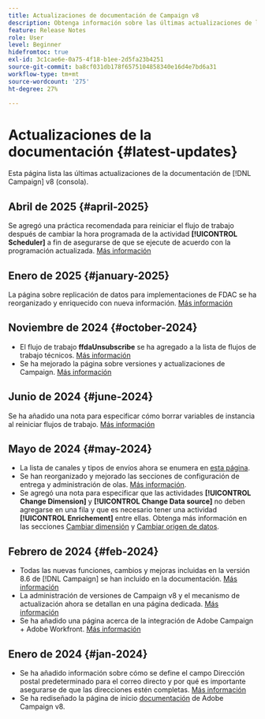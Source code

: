 ```yaml
---
title: Actualizaciones de documentación de Campaign v8
description: Obtenga información sobre las últimas actualizaciones de la documentación de Campaign v8
feature: Release Notes
role: User
level: Beginner
hidefromtoc: true
exl-id: 3c1cae6e-0a75-4f18-b1ee-2d5fa23b4251
source-git-commit: ba8cf031db178f6575104858340e16d4e7bd6a31
workflow-type: tm+mt
source-wordcount: '275'
ht-degree: 27%

---
```


# Actualizaciones de la documentación {#latest-updates}

Esta página lista las últimas actualizaciones de la documentación de [!DNL Campaign] v8 (consola).

## Abril de 2025 {#april-2025}

Se agregó una práctica recomendada para reiniciar el flujo de trabajo después de cambiar la hora programada de la actividad **[!UICONTROL Scheduler]** a fin de asegurarse de que se ejecute de acuerdo con la programación actualizada. [Más información](../../automation/workflow/scheduler.md)

## Enero de 2025 {#january-2025}

La página sobre replicación de datos para implementaciones de FDAC se ha reorganizado y enriquecido con nueva información. [Más información](../architecture/replication.md)

## Noviembre de 2024 {#october-2024}

* El flujo de trabajo **ffdaUnsubscribe** se ha agregado a la lista de flujos de trabajo técnicos. [Más información](../../automation/workflow/technical-workflows.md)
* Se ha mejorado la página sobre versiones y actualizaciones de Campaign. [Más información](upgrades.md)

## Junio de 2024 {#june-2024}

Se ha añadido una nota para especificar cómo borrar variables de instancia al reiniciar flujos de trabajo. [Más información](../../automation/workflow/start-a-workflow.md)

## Mayo de 2024 {#may-2024}

* La lista de canales y tipos de envíos ahora se enumera en [esta página](create-message.md).
* Se han reorganizado y mejorado las secciones de configuración de entrega y administración de olas. [Más información](../send/configure-and-send.md).
* Se agregó una nota para especificar que las actividades **[!UICONTROL Change Dimension]** y **[!UICONTROL Change Data source]** no deben agregarse en una fila y que es necesario tener una actividad **[!UICONTROL Enrichement]** entre ellas. Obtenga más información en las secciones [Cambiar dimensión](../../automation/workflow/change-dimension.md) y [Cambiar origen de datos](../../automation/workflow/change-data-source.md).

## Febrero de 2024 {#feb-2024}

* Todas las nuevas funciones, cambios y mejoras incluidas en la versión 8.6 de [!DNL Campaign] se han incluido en la documentación. [Más información](release-notes.md)
* La administración de versiones de Campaign v8 y el mecanismo de actualización ahora se detallan en una página dedicada. [Más información](upgrades.md)
* Se ha añadido una página acerca de la integración de Adobe Campaign + Adobe Workfront. [Más información](../connect/ac-workfront.md)

## Enero de 2024 {#jan-2024}

* Se ha añadido información sobre cómo se define el campo Dirección postal predeterminado para el correo directo y por qué es importante asegurarse de que las direcciones estén completas. [Más información](../send/direct-mail.md)
* Se ha rediseñado la página de inicio [documentación](../campaign-home.md) de Adobe Campaign v8.
